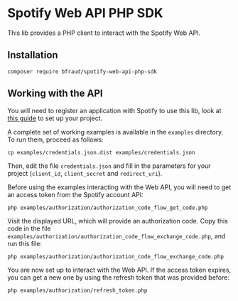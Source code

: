 # Spotify Web API PHP SDK

This lib provides a PHP client to interact with the Spotify Web API.

## Installation

```
composer require bfraud/spotify-web-api-php-sdk
```

## Working with the API

You will need to register an application with Spotify to use this lib, 
look at [this guide](https://developer.spotify.com/documentation/web-api/quick-start/) to set up your project.

A complete set of working examples is available in the `examples` directory.
To run them, proceed as follows:

```
cp examples/credentials.json.dist examples/credentials.json
```

Then, edit the file `credentials.json` and fill in the parameters for your project (`client_id`, `client_secret` and `redirect_uri`).

Before using the examples interacting with the Web API, you will need to get an access token from the Spotify account API:

```
php examples/authorization/authorization_code_flow_get_code.php
```

Visit the displayed URL, which will provide an authorization code. Copy this code in the file `examples/authorization/authorization_code_flow_exchange_code.php`, and run this file:

```
php examples/authorization/authorization_code_flow_exchange_code.php
``` 

You are now set up to interact with the Web API.
If the access token expires, you can get a new one by using the refresh token that was provided before:

```
php examples/authorization/refresh_token.php
``` 

